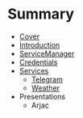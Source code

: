 # Summary

* [Cover](README.md)
* [Introduction](documentation/Introduction.md)
* [ServiceManager](documentation/services/ServiceManager.md)
* [Credentials](Credentials.md)
* [Services](documentation/Services.md)
   * [Telegram](documentation/services/Telegram.md)
   * [Weather](documentation/Weather.md)
* Presentations
   * Arjac

